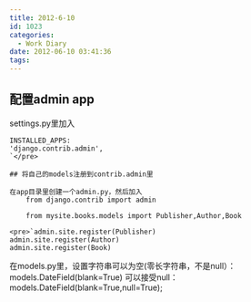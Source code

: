 ```yaml
---
title: 2012-6-10
id: 1023
categories:
  - Work Diary
date: 2012-06-10 03:41:36
tags:
---
```


## 配置admin app

settings.py里加入

    INSTALLED_APPS:
    'django.contrib.admin',
    `</pre>

    ## 将自己的models注册到contrib.admin里

    在app目录里创建一个admin.py，然后加入
        from django.contrib import admin

        from mysite.books.models import Publisher,Author,Book

    <pre>`admin.site.register(Publisher)
    admin.site.register(Author)
    admin.site.register(Book)

在models.py里，设置字符串可以为空(零长字符串，不是null）：
    models.DateField(blank=True)
可以接受null：
    models.DateField(blank=True,null=True);